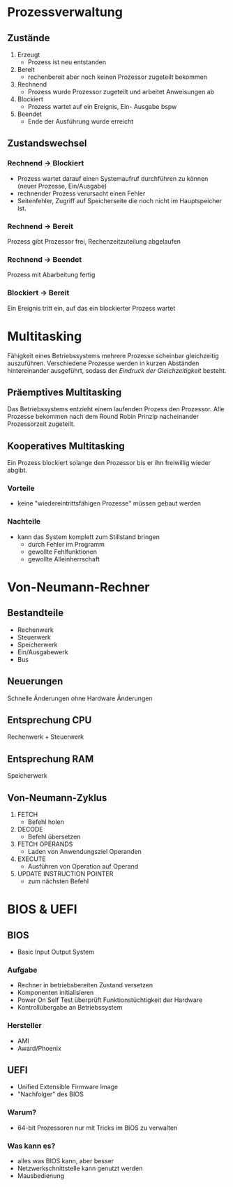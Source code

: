 # Prozessverwaltung
## Zustände
1. Erzeugt
    - Prozess ist neu entstanden
2. Bereit
    - rechenbereit aber noch keinen Prozessor zugeteilt bekommen
3. Rechnend
    - Prozess wurde Prozessor zugeteilt und arbeitet Anweisungen ab
4. Blockiert
    - Prozess wartet auf ein Ereignis, Ein- Ausgabe bspw
5. Beendet
    - Ende der Ausführung wurde erreicht
## Zustandswechsel
### Rechnend -> Blockiert
- Prozess wartet darauf einen Systemaufruf durchführen zu können (neuer Prozesse, Ein/Ausgabe)
- rechnender Prozess verursacht einen Fehler
- Seitenfehler, Zugriff auf Speicherseite die noch nicht im Hauptspeicher ist.
### Rechnend -> Bereit
Prozess gibt Prozessor frei, Rechenzeitzuteilung abgelaufen
### Rechnend -> Beendet
Prozess mit Abarbeitung fertig
### Blockiert -> Bereit
Ein Ereignis tritt ein, auf das ein blockierter Prozess wartet

# Multitasking
Fähigkeit eines Betriebssystems mehrere Prozesse scheinbar gleichzeitig auszuführen. Verschiedene Prozesse werden in kurzen Abständen hintereinander ausgeführt, sodass der _Eindruck der Gleichzeitigkeit_ besteht.
## Präemptives Multitasking
Das Betriebssystems entzieht einem laufenden Prozess den Prozessor. Alle Prozesse bekommen nach dem Round Robin Prinzip nacheinander Prozessorzeit zugeteilt.
## Kooperatives Multitasking
Ein Prozess blockiert solange den Prozessor bis er ihn  freiwillig wieder abgibt.
### Vorteile
- keine "wiedereintrittsfähigen Prozesse" müssen gebaut werden
### Nachteile
- kann das System komplett zum Stillstand bringen
    - durch Fehler im Programm
    - gewollte Fehlfunktionen
    - gewollte Alleinherrschaft

# Von-Neumann-Rechner
## Bestandteile
- Rechenwerk
- Steuerwerk
- Speicherwerk
- Ein/Ausgabewerk
- Bus
## Neuerungen
Schnelle Änderungen ohne Hardware Änderungen
## Entsprechung CPU
Rechenwerk + Steuerwerk
## Entsprechung RAM
Speicherwerk
## Von-Neumann-Zyklus
1. FETCH
    - Befehl holen
2. DECODE
    - Befehl übersetzen
3. FETCH OPERANDS
    - Laden von Anwendungsziel Operanden
4. EXECUTE
    - Ausführen von Operation auf Operand
5. UPDATE INSTRUCTION POINTER
    - zum nächsten Befehl
# BIOS & UEFI
## BIOS 
- Basic Input Output System
### Aufgabe
- Rechner in betriebsbereiten Zustand versetzen
- Komponenten initialisieren
- Power On Self Test überprüft Funktionstüchtigkeit der Hardware
- Kontrollübergabe an Betriebssystem
### Hersteller
- AMI
- Award/Phoenix
## UEFI
- Unified Extensible Firmware Image
- "Nachfolger" des BIOS
### Warum?
- 64-bit Prozessoren nur mit Tricks im BIOS zu verwalten
### Was kann es?
- alles was BIOS kann, aber besser
- Netzwerkschnittstelle kann genutzt werden
- Mausbedienung
